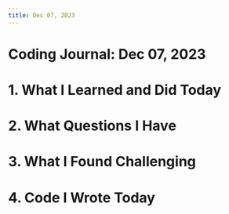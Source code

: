 ```yaml
---
title: Dec 07, 2023
---
```


# Coding Journal: Dec 07, 2023

# 1. What I Learned and Did Today


# 2. What Questions I Have


# 3. What I Found Challenging


# 4. Code I Wrote Today